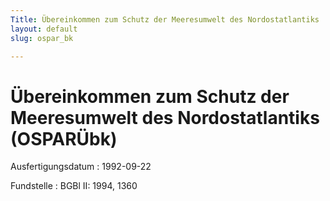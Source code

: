 ```yaml
---
Title: Übereinkommen zum Schutz der Meeresumwelt des Nordostatlantiks
layout: default
slug: ospar_bk

---
```


# Übereinkommen zum Schutz der Meeresumwelt des Nordostatlantiks (OSPARÜbk)

Ausfertigungsdatum
:   1992-09-22

Fundstelle
:   BGBl II: 1994, 1360

